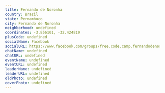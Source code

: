 ```yaml
---
title: Fernando de Noronha
country: Brazil
state: Pernambuco
city: Fernando de Noronha
neighborhood: undefined
coordinates: -3.856101, -32.424819
plusCode: undefined
socialName: Facebook
socialURL: https://www.facebook.com/groups/free.code.camp.fernandodenoronha
chatName: undefined
chatURL: undefined
eventName: undefined
eventURL: undefined
leaderName: undefined
leaderURL: undefined
oldPhoto: undefined
coverPhoto: undefined
---
```

